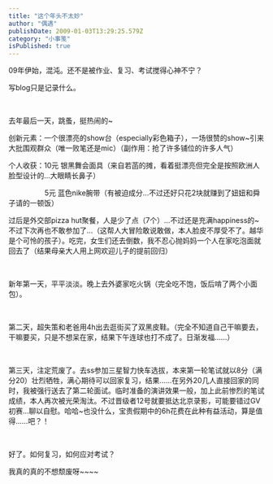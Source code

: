 ```yaml
---
title: "这个年头不太妙"
author: "偶遇"
publishDate: 2009-01-03T13:29:25.579Z
category: "小事笺"
isPublished: true
---
```


<P>09年伊始，混沌。还不是被作业、复习、考试搅得心神不宁？</P>
<P>写blog只是记录什么。</P>
<P>&nbsp;</P>
<P>去年最后一天，跳蚤，挺热闹的~</P>
<P>创新元素：一个很漂亮的show台（especially彩色箱子），一场很赞的show~引来大批围观群众（唯一败笔还是mic）（副作用：抢了许多铺位的许多人气）</P>
<P>个人收获：10元 银黑舞会面具（来自若菡的摊，看着挺漂亮但完全是按照欧洲人脸型设计的...大眼睛长鼻子）</P>
<P>&nbsp;&nbsp;&nbsp;&nbsp;&nbsp;&nbsp;&nbsp;&nbsp;&nbsp;&nbsp;&nbsp;&nbsp;&nbsp;&nbsp;&nbsp;&nbsp;&nbsp; 5元 蓝色nike腕带（有被迫成分...不过还好只花2块就赚到了妞妞和舜子请的一顿饭）</P>
<P>过后是外交部pizza hut聚餐，人是少了点（7个）...不过还是充满happiness的~不过下次再也不敢参加了...（这帮人大冒险敢说敢做，本人脸皮不厚受不了。越华是个可怜的孩子）。吃完，女生们还去倒数，我不忍心抛妈妈一个人在家吃泡面就回去了（结果母亲大人用上网欢迎儿子的提前回归）</P>
<P>&nbsp;</P>
<P>新年第一天，平平淡淡。晚上去外婆家吃火锅（完全吃不饱，饭后啃了两个小面包）。</P>
<P>&nbsp;</P>
<P>第二天，超失策和老爸用4h出去逛街买了双黑皮鞋。（完全不知道自己干嘛要去，干嘛要买，只是不想呆在家，结果下午连球也打不成了。日渐发福......）</P>
<P>&nbsp;</P>
<P>第三天，注定荒废了。去ss参加三星智力快车选拔，本来第一轮笔试就以8分（满分20）壮烈牺牲，满心期待可以回家复习，结果......在另外20几人直接回家的同时，我被强行送去了第二轮面试。临时准备的演讲效果一般，加上此前惨烈的笔试成绩，本人再次被光荣淘汰。不过晋级者12号就要抵达北京录影，可能要错过GV初赛...聊以自慰。哈哈~也没什么，宝贵假期中的6h花费在此种有益活动，算是值得……吧？！</P>
<P>&nbsp;</P>
<P>好了。如何复习，如何应对考试？</P>
<P>我真的真的不想颓废呀~~~~</P>